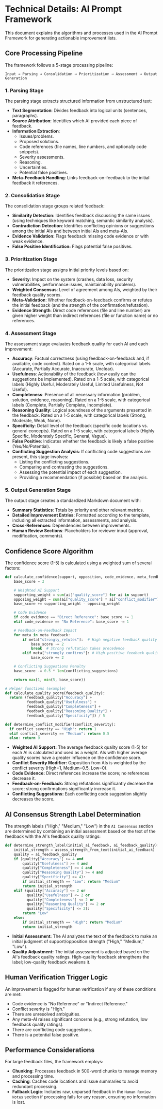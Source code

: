 

# Technical Details: AI Prompt Framework

This document explains the algorithms and processes used in the AI Prompt Framework for generating actionable improvement lists.

## Core Processing Pipeline

The framework follows a 5-stage processing pipeline:

```
Input → Parsing → Consolidation → Prioritization → Assessment → Output Generation
```

### 1. Parsing Stage

The parsing stage extracts structured information from unstructured text:

-   **Text Segmentation**: Divides feedback into logical units (sentences, paragraphs).
-   **Source Attribution**: Identifies which AI provided each piece of feedback.
-   **Information Extraction**:
    -   Issues/problems.
    -   Proposed solutions.
    -   Code references (file names, line numbers, and optionally code snippets).
    -   Severity assessments.
    -   Reasoning.
    -   Uncertainties.
    -   Potential false positives.
-   **Meta-Feedback Handling**: Links feedback-on-feedback to the initial feedback it references.

### 2. Consolidation Stage

The consolidation stage groups related feedback:

-   **Similarity Detection**: Identifies feedback discussing the same issues (using techniques like keyword matching, semantic similarity analysis).
-   **Contradiction Detection**: Identifies conflicting opinions or suggestions among the initial AIs and between initial AIs and meta-AIs.
-   **Evidence Validation**: Flags feedback missing code evidence or with weak evidence.
- **False Positive Identification:** Flags potential false positives.

### 3. Prioritization Stage

The prioritization stage assigns initial priority levels based on:

-   **Severity**: Impact on the system (crashes, data loss, security vulnerabilities, performance issues, maintainability problems).
-   **Weighted Consensus**: Level of agreement among AIs, weighted by their feedback quality scores.
-   **Meta-Validation**: Whether feedback-on-feedback confirms or refutes the initial feedback (and the strength of the confirmation/refutation).
-   **Evidence Strength**: Direct code references (file and line number) are given higher weight than indirect references (file or function name) or no references.

### 4. Assessment Stage

The assessment stage evaluates feedback quality for each AI and each improvement:

-   **Accuracy**: Factual correctness (using feedback-on-feedback and, if available, code context).  Rated on a 1-5 scale, with categorical labels (Accurate, Partially Accurate, Inaccurate, Unclear).
-   **Usefulness**: Actionability of the feedback (how easily can the suggestions be implemented). Rated on a 1-5 scale, with categorical labels (Highly Useful, Moderately Useful, Limited Usefulness, Not Useful).
-   **Completeness**: Presence of all necessary information (problem, solution, evidence, reasoning). Rated on a 1-5 scale, with categorical labels (Complete, Partially Complete, Incomplete).
-   **Reasoning Quality**: Logical soundness of the arguments presented in the feedback. Rated on a 1-5 scale, with categorical labels (Strong, Moderate, Weak, None).
-   **Specificity**: Detail level of the feedback (specific code locations vs. general concepts).  Rated on a 1-5 scale, with categorical labels (Highly Specific, Moderately Specific, General, Vague).
-   **False Positive**:  Indicates whether the feedback is likely a false positive (Yes/No/Potential).
-   **Conflicting Suggestion Analysis**:  If conflicting code suggestions are present, this stage involves:
    -   Listing the conflicting suggestions.
    -   Comparing and contrasting the suggestions.
    -   Assessing the potential impact of each suggestion.
    -   Providing a recommendation (if possible) based on the analysis.

### 5. Output Generation Stage

The output stage creates a standardized Markdown document with:

-   **Summary Statistics**: Totals by priority and other relevant metrics.
-   **Detailed Improvement Entries**: Formatted according to the template, including all extracted information, assessments, and analysis.
-   **Cross-References**: Dependencies between improvements.
-   **Human Review Sections**: Placeholders for reviewer input (approval, modification, comments).

## Confidence Score Algorithm

The confidence score (1-5) is calculated using a weighted sum of several factors:

```python
def calculate_confidence(support, opposition, code_evidence, meta_feedback, conflicting_suggestions):
    base_score = 3

    # Weighted AI Support
    supporting_weight = sum(ai["quality_score"] for ai in support)
    opposing_weight = sum(ai["quality_score"] * ai["conflict_modifier"] for ai in opposition)
    base_score += supporting_weight - opposing_weight

    # Code Evidence
    if code_evidence == "Direct Reference": base_score += 1
    elif code_evidence == "No Reference": base_score -= 1

    # Feedback-on-Feedback Impact
    for meta in meta_feedback:
        if meta["strongly_refutes"]:  # High negative feedback quality
            base_score -= 2
            break  # Strong refutation takes precedence
        elif meta["strongly_confirms"]: # High positive feedback quality
            base_score += 2

    # Conflicting Suggestions Penalty
    base_score -= 0.5 * len(conflicting_suggestions)

    return max(1, min(5, base_score))

# Helper functions (example)
def calculate_quality_score(feedback_quality):
  return (feedback_quality["Accuracy"] +
          feedback_quality["Usefulness"] +
          feedback_quality["Completeness"] +
          feedback_quality["Reasoning Quality"] +
          feedback_quality["Specificity"]) / 5

def determine_conflict_modifier(conflict_severity):
  if conflict_severity == "High": return 1
  elif conflict_severity == "Medium": return 0.5
  else: return 0
```

*   **Weighted AI Support:**  The average feedback quality score (1-5) for each AI is calculated and used as a weight.  AIs with higher average quality scores have a greater influence on the confidence score.
*   **Conflict Severity Modifier:**  Opposition from AIs is weighted by the conflict severity (High=1, Medium=0.5, Low=0).
*   **Code Evidence:**  Direct references increase the score; no references decrease it.
*   **Feedback-on-Feedback:** Strong refutations significantly decrease the score; strong confirmations significantly increase it.
*   **Conflicting Suggestions:**  Each conflicting code suggestion slightly decreases the score.

## AI Consensus Strength Label Determination

The strength labels ("High," "Medium," "Low") in the `AI Consensus` section are determined by combining an initial assessment based on the text of the feedback with the AI's feedback quality ratings:

```python
def determine_strength_label(initial_ai_feedback, ai_feedback_quality):
    initial_strength = assess_strength_from_text(initial_ai_feedback)  # Returns "High", "Medium", or "Low"
    quality = ai_feedback_quality
    if (quality["Accuracy"] >= 4 and
        quality["Usefulness"] >= 4 and
        quality["Completeness"] >= 4 and
        quality["Reasoning Quality"] >= 4 and
        quality["Specificity"] >= 4):
        if initial_strength == "Low": return "Medium"
        return initial_strength
    elif (quality["Accuracy"] <= 2 or
          quality["Usefulness"] <= 2 or
          quality["Completeness"] <= 2 or
          quality["Reasoning Quality"] <= 2 or
          quality["Specificity"] <= 2):
        return "Low"
    else:
        if initial_strength == "High": return "Medium"
        return initial_strength
```

*   **Initial Assessment:**  The AI analyzes the text of the feedback to make an initial judgment of support/opposition strength ("High," "Medium," "Low").
*   **Quality Adjustment:**  The initial assessment is adjusted based on the AI's feedback quality ratings.  High-quality feedback strengthens the label; low-quality feedback weakens it.

## Human Verification Trigger Logic

An improvement is flagged for human verification if any of these conditions are met:

-   Code evidence is "No Reference" or "Indirect Reference."
-   Conflict severity is "High."
-   There are unresolved ambiguities.
-   Any meta-AI raises significant concerns (e.g., strong refutation, low feedback quality ratings).
-   There are conflicting code suggestions.
- There is a potential false positive.

## Performance Considerations

For large feedback files, the framework employs:

-   **Chunking**: Processes feedback in 500-word chunks to manage memory and processing time.
-   **Caching**: Caches code locations and issue summaries to avoid redundant processing.
-   **Fallback Logic**: Includes raw, unparsed feedback in the `Human Review Notes` section if processing fails for any reason, ensuring no information is lost.
